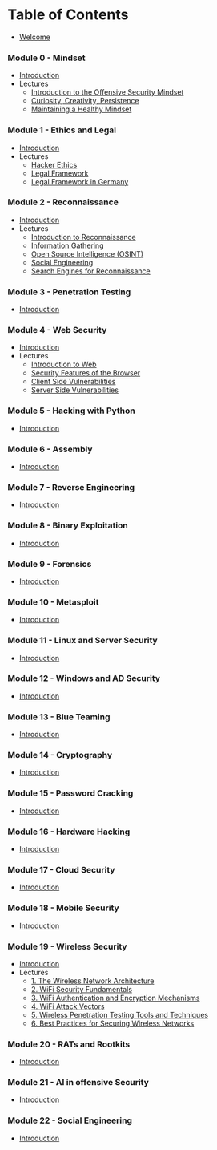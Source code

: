 # Table of Contents
* [Welcome](../README.md)

### Module 0 - Mindset
* [Introduction](././Module%200%20-%20Mindset/introduction.md)
* Lectures
  * [Introduction to the Offensive Security Mindset](././Module%200%20-%20Mindset/lectures/lecture_1_introduction.md)
  * [Curiosity, Creativity, Persistence](././Module%200%20-%20Mindset/lectures/lecture_2_ccp.md)
  * [Maintaining a Healthy Mindset](././Module%200%20-%20Mindset/lectures/lecture_3_mental_health.md)

### Module 1 - Ethics and Legal
* [Introduction](././Module%201%20-%20Ethics%20and%20Legal/introduction.md)
* Lectures
  * [Hacker Ethics](././Module%201%20-%20Ethics%20and%20Legal/lectures/lecture_1_ethics.md)
  * [Legal Framework](././Module%201%20-%20Ethics%20and%20Legal/lectures/lecture_2_legal.md)
  * [Legal Framework in Germany](././Module%201%20-%20Ethics%20and%20Legal/lectures/lecture_2a_legal_germany.md)

### Module 2 - Reconnaissance
* [Introduction](././Module%202%20-%20Reconnaissance/introduction.md)
* Lectures
  * [Introduction to Reconnaissance](././Module%202%20-%20Reconnaissance/lectures/lecture_1_introduction.md)
  * [Information Gathering](././Module%202%20-%20Reconnaissance/lectures/lecture_2_information_gathering.md)
  * [Open Source Intelligence (OSINT)](././Module%202%20-%20Reconnaissance/lectures/lecture_3_OSINT.md)
  * [Social Engineering](././Module%202%20-%20Reconnaissance/lectures/lecture_4_social_engineering.md)
  * [Search Engines for Reconnaissance](././Module%202%20-%20Reconnaissance/lectures/lecture_5_search_engines.md)

### Module 3 - Penetration Testing
* [Introduction](././Module%203%20-%20Penetration%20Testing/introduction.md)

### Module 4 - Web Security
* [Introduction](././Module%204%20-%20Web%20Security/introduction.md)
* Lectures
  * [Introduction to Web](././Module%204%20-%20Web%20Security/lectures/lecture_1_introduction.md)
  * [Security Features of the Browser](././Module%204%20-%20Web%20Security/lectures/lecture_2_security_features.md)
  * [Client Side Vulnerabilities](././Module%204%20-%20Web%20Security/lectures/lecture_3_client_side.md)
  * [Server Side Vulnerabilities](././Module%204%20-%20Web%20Security/lectures/lecture_4_server_side.md)

### Module 5 - Hacking with Python
* [Introduction](././Module%205%20-%20Hacking%20with%20Python/introduction.md)

### Module 6 - Assembly
* [Introduction](././Module%206%20-%20Assembly/introduction.md)

### Module 7 - Reverse Engineering
* [Introduction](././Module%207%20-%20Reverse%20Engineering/introduction.md)

### Module 8 - Binary Exploitation
* [Introduction](././Module%208%20-%20Binary%20Exploitation/introduction.md)

### Module 9 - Forensics
* [Introduction](././Module%209%20-%20Forensics/introduction.md)

### Module 10 - Metasploit
* [Introduction](././Module%2010%20-%20Metasploit/introduction.md)

### Module 11 - Linux and Server Security
* [Introduction](././Module%2011%20-%20Linux%20and%20Server%20Security/introduction.md)

### Module 12 - Windows and AD Security
* [Introduction](././Module%2012%20-%20Windows%20and%20AD%20Security/introduction.md)

### Module 13 - Blue Teaming
* [Introduction](././Module%2013%20-%20Blue%20Teaming/introduction.md)

### Module 14 - Cryptography
* [Introduction](././Module%2014%20-%20Cryptography/introduction.md)

### Module 15 - Password Cracking
* [Introduction](././Module%2015%20-%20Password%20Cracking/introduction.md)

### Module 16 - Hardware Hacking
* [Introduction](././Module%2016%20-%20Hardware%20Hacking/introduction.md)

### Module 17 - Cloud Security
* [Introduction](././Module%2017%20-%20Cloud%20Security/introduction.md)

### Module 18 - Mobile Security
* [Introduction](././Module%2018%20-%20Mobile%20Security/introduction.md)

### Module 19 - Wireless Security
* [Introduction](././Module%2019%20-%20Wireless%20Security/introduction.md)
* Lectures
  * [1. The Wireless Network Architecture](././Module%2019%20-%20Wireless%20Security/lectures/lecture_1_architecture.md)
  * [2. WiFi Security Fundamentals](././Module%2019%20-%20Wireless%20Security/lectures/lecture_2_security.md)
  * [3. WiFi Authentication and Encryption Mechanisms](././Module%2019%20-%20Wireless%20Security/lectures/lecture_3_authentication.md)
  * [4. WiFi Attack Vectors](././Module%2019%20-%20Wireless%20Security/lectures/lecture_4_wifi_attack_vectors.md)
  * [5. Wireless Penetration Testing Tools and Techniques](././Module%2019%20-%20Wireless%20Security/lectures/lecture_5_wifi_penetration_testing.md)
  * [6. Best Practices for Securing Wireless Networks](././Module%2019%20-%20Wireless%20Security/lectures/lecture_6_best_practices.md)

### Module 20 - RATs and Rootkits
* [Introduction](././Module%2020%20-%20RATs%20and%20Rootkits/introduction.md)

### Module 21 - AI in offensive Security
* [Introduction](././Module%2021%20-%20AI%20in%20offensive%20Security/introduction.md)

### Module 22 - Social Engineering
* [Introduction](././Module%2022%20-%20Social%20Engineering/introduction.md)
